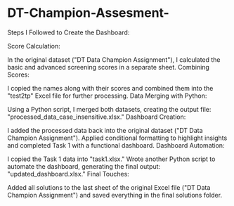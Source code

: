 # DT-Champion-Assesment-

Steps I Followed to Create the Dashboard:

Score Calculation:

In the original dataset ("DT Data Champion Assignment"), I calculated the basic and advanced screening scores in a separate sheet.
Combining Scores:

I copied the names along with their scores and combined them into the "test2tp" Excel file for further processing.
Data Merging with Python:

Using a Python script, I merged both datasets, creating the output file: "processed_data_case_insensitive.xlsx."
Dashboard Creation:

I added the processed data back into the original dataset ("DT Data Champion Assignment").
Applied conditional formatting to highlight insights and completed Task 1 with a functional dashboard.
Dashboard Automation:

I copied the Task 1 data into "task1.xlsx."
Wrote another Python script to automate the dashboard, generating the final output: "updated_dashboard.xlsx."
Final Touches:

Added all solutions to the last sheet of the original Excel file ("DT Data Champion Assignment") and saved everything in the final solutions folder.
